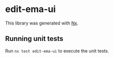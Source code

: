 # edit-ema-ui

This library was generated with [Nx](https://nx.dev).

## Running unit tests

Run `nx test edit-ema-ui` to execute the unit tests.
